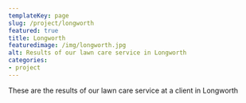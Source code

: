 ```yaml
---
templateKey: page
slug: /project/longworth
featured: true
title: Longworth
featuredimage: /img/longworth.jpg
alt: Results of our lawn care service in Longworth
categories:
- project
---
```

These are the results of our lawn care service at a client in Longworth


